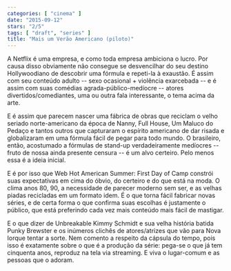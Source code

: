 ```yaml
---
categories: [ "cinema" ]
date: "2015-09-12"
stars: "2/5"
tags: [ "draft", "series" ]
title: "Mais um Verão Americano (piloto)"
---
```

A Netflix é uma empresa, e como toda empresa ambiciona o lucro. Por
causa disso obviamente não consegue se desvencilhar do seu destino
Hollywoodiano de descobrir uma fórmula e repeti-la à exaustão. É
assim com seu conteúdo adulto -- sexo ocasional + violência exarcebada
-- e é assim com suas comédias agrada-público-medíocre -- atores
divertidos/comediantes, uma ou outra fala interessante, o tema acima da
arte.

E é assim que parecem nascer uma fábrica de obras que reciclam o
velho seriado norte-americano da época de Nanny, Full House, Um Maluco
do Pedaço e tantos outros que capturaram o espírito americano de dar
risada e globalizaram em uma fórmula fácil de pegar para todo mundo. O
brasileiro, então, acostumado a fórmulas de stand-up verdadeiramente
medíocres -- fruto de nossa ainda presente censura -- é um alvo
certeiro. Pelo menos essa é a ideia inicial.

E é por isso que Web Hot American Summer: First Day of Camp constrói
suas expectativas em cima do óbvio, do certeiro e do que está na
moda. O clima anos 80, 90, a necessidade de parecer moderno sem ser,
e as velhas piadas recicladas em um formato idem. É o que torna fácil
fabricar novas séries, e de certa forma o que confirma suas escolhas
é justamente o público, que está preferindo cada vez mais conteúdo
mais fácil de mastigar.

E o que dizer de Unbreakable Kimmy Schmidt e sua velha história batida
Punky Brewster e os inúmeros clichês de atores/atrizes que vão para
Nova Iorque tentar a sorte. Nem comento a respeito da cápsula do tempo,
pois isso é exatamente sobre o que é a produção da série: pega-se
o que já tem cinquenta anos, reproduz na tela via streaming. E viva o
lugar-comum e as pessoas que o adoram.
